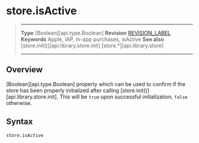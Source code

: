 
# store.isActive

> --------------------- ------------------------------------------------------------------------------------------
> __Type__              [Boolean][api.type.Boolean]
> __Revision__          [REVISION_LABEL](REVISION_URL)
> __Keywords__          Apple, IAP, in-app purchases, isActive
> __See also__          [store.init()][api.library.store.init]
>						[store.*][api.library.store]
> --------------------- ------------------------------------------------------------------------------------------


## Overview

[Boolean][api.type.Boolean] property which can be used to confirm if the store has been properly initialized after calling [store.init()][api.library.store.init]. This will be `true` upon successful initialization, `false` otherwise.


## Syntax

	store.isActive
